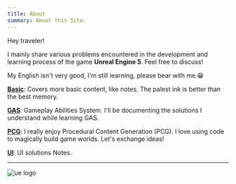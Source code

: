 ```yaml
---
title: About
summary: About this Site.
---
```



Hey traveler!

I mainly share various problems encountered in the development and learning process of the game **Unreal Engine 5**. Feel free to discuss!

My English isn't very good, I'm still learning, please bear with me.😁


**[Basic](./Basic/00.md)**: Covers more basic content, like notes. The palest ink is better than the best memory.

**[GAS](./GAS/00.md)**: Gameplay Abilities System. I'll be documenting the solutions I understand while learning GAS.

**[PCG](./PCG/00.md)**: I really enjoy Procedural Content Generation (PCG). I love using code to magically build game worlds. Let's exchange ideas!

**[UI](./UI/00.md)**:  UI solutions Notes.


---
![ue logo](assets/images/index_image.png)